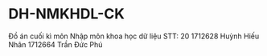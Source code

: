 # DH-NMKHDL-CK
Đồ án cuối kì môn Nhập môn khoa học dữ liệu
STT: 20
1712628	Huỳnh Hiếu Nhân
1712664	Trần Đức Phú

